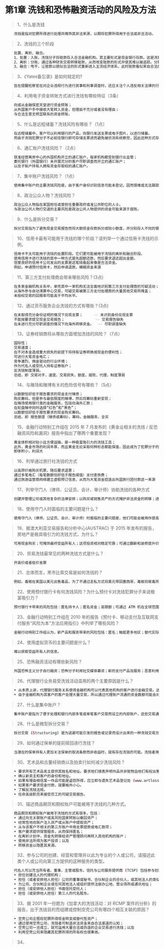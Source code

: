 # 第1章 洗钱和恐怖融资活动的风险及方法

> 1、什么是洗钱
``` bash
	洗钱是指对犯罪所得进行处理并掩饰其非法来源，以期将犯罪所得用于合法或非法活动。
```

> 2、洗钱的三个阶段
``` bash
	处置、离析、融合。
	1、处置：入账，洗钱分子将赃款存入合法金融机构。其主要形式是现金银行存款。这是洗钱过程中最危险的一环，因为大量现金非常可疑，而且银行按规定要上报巨额交易
	2、离析：分账，通过各种财务交易转移赃款，从而改变赃款的形式并使其难以被追踪。分账过程可能包括不同国家或地区、 不同户名的账户间的多次银行转账和电汇、多次存取以不断改变账户金额、改变货币种类和购置奢侈品（游艇、房 屋、轿车钻石）以改变赃款的形式。这是所有洗钱过程中最复杂的一环，其目的是想方设法让原始赃款难以被追踪。
	3、融合：甩干，让赃款以貌似合法的形式重新进入主流经济体系，此时赃款看似来自合法的交易。这一阶段可能包括最后一次从银行转账到洗钱者只为赚取微薄利润而投资当地公司账户、 卖掉分账时购置的游艇或者从洗钱者自己的公司购买价值为1千万美元的螺丝刀。此时，犯罪 分子就可以高枕无忧地使用这笔钱了。如果前两步没有证明文件留下，则很难在融合这一步抓到洗钱的人。
```

> 3、《Yates备忘录》是如何规定的?
``` bash
	旨在提醒检察官在对企业违规行为进行民事和刑事调查时，还应关注个人违反相关法律的行为。
```

> 4、利用电子资金转账方式进行洗钱有哪些特征（3条）
``` bash
	向或从金融保密天堂进行资金转账；
	从外国客户手中接收大笔转入资金，但理由不充分或者没有理由；
	与合法生意无明显联系的资金转账。
```

> 5、什么是远程储蓄？洗钱风险有哪些？（1点）
``` bash
	在远程储蓄中，客户可以利用银行的产品，向银行发送支票或电子图片，以进行储蓄。
	而由于洗钱犯罪分子不必前往银行即可存储支票进而避免被侦测系统察觉，因此这种方式存在一定风险
```

> 6、通汇账户洗钱风险？（2点）
``` bash
	获准经营离岸中心的外国机构开立的通汇账户，每家机构都受到银行业监管；
	委托银行（外国银行）未开展充分的客户尽职调查而开立的通汇账户；
	以及子账户持有人拥有资金存取权的通汇账户。
```

> 7、集中账户洗钱风险？（1点）
``` bash
	使用集中账户的主要洗钱风险是，由于客户身份识别信息可能未登记，因而很难或无法跟踪审计线索。
```

> 8、政治公众人物？洗钱风险？
``` bash
	政治公众人物指在某国担任或曾担任重要政府或准公共职位的人士。
	与政治公共人物打交道的主要风险是政治公共人物提供的资金可能来源于腐败。
```

> 9、什么是拆分交易？
``` bash
	拆分交易指为了避免现金交易报告而将大额现金存款拆分成较小额度，并分别存入不同的银行、银行账户或于不同日存入。
```

> 10、信用卡最有可能用于洗钱的哪个阶段？请列举一个通过信用卡洗钱的示例。
``` bash
	信用卡不太可能用于洗钱的处置阶段。它们更可能被用于洗钱的离析和融合阶段。
	使用信用卡进行洗钱的其中一种方式是先超额还款，然后要求退还超出金额。
	信誉良好的信用卡公司发出的支票是这笔钱看起来像是合法资金。
	例如，申请预付信用卡，然后申请退款，模糊资金来源
```

> 11、第三方支付处理商会带来哪些风险？(3点)
``` bash
	在多家金融机构关系中，单凭其中一家机构无法全面地识别第三方支付处理商的可疑活动；	-- 一家机构无力识别全部交易
	从海外参与自动清算中心交易，可疑交易被第三方支付处理商的大量其他交易所掩盖；		-- 众多交易混合掩盖
	未授权交易的回报率可能高于平均水平。											-- 未授权高回报造成腐败
```

> 12、通过货币服务企业洗钱的方式有哪些？(3点)
``` bash
	在未取得充分身份证明的情况下兑现支票；		-- 未识别身份兑现支票
	不能按要求提交现金交易报告；				-- 交易报告缺失
	在未进行充分尽职调查的情况下向海外转移资金。	-- 尽职调查缺失
```

> 13、证券经销商将从哪些方面增加洗钱的风险？（7点）
``` bash
	国际性；
	交易速度；
	在不对本金造成重大损失的前提下将持有证券转换成现金的便利性；
	可进行大笔资金电汇；
	竞争激烈、佣金驱动的行业环境；
	作为代名人或受托人持有证券账户；
	反洗钱制度薄弱。
	总结，即 交易对手，速度，交易损失，额度，腐败，代理，制度薄弱
```

> 14、与赌场和赌博有关的危险信号有哪些？（5点）
``` bash
	以数额恰好低于报告要求的现金支付赌债；
	购买筹码，但是参与最低限度的赌博，然后将筹码重新变现；
	在赌场使用银行类的金融服务，包括向海外汇款；
	在轮盘赌中同时选择“红色”和“黑色”；
	以数额恰好低于报告要求的现金购买筹码。
	总结，即 报告额度（赌债或筹码），筹码，金融服务，全买
```

> 15、金融行动特别工作组在 2015 年 7 月发布的《黄金业相关的洗钱 / 反恐融资风险和漏洞》报告中指出了哪两个重要发现？
``` bash
	黄金体积相对较小且方便运输，是一种极富吸引力的洗钱工具；
	此外，黄金市场的利润丰厚，而且黄金无论采取何种形态都能保值，因此成为了犯罪分子的目标。
	即体积小，利润大
```

> 16、列举通过旅行社洗钱的方式
``` bash
	以高昂价格购买机票，随后要求退票；
	通过多笔电汇（每笔数额恰好低于报告阈值）支付差旅费；
	通过旅游运营商网络建立虚假预订信息，从而为大笔资金捏造出外国旅行团付款这一来源
```

> 17、列举守门人（律师、公证员、会计、审计师）协助洗钱的各种方式
``` bash
	创建并管理公司或其他复杂的法律安排；以购买或销售资产的方式掩护非法资金的转移；进行金融交易，包括存款、取款、参与外汇活动、购买或销售股票以及进行国际电汇；建立或管理慈善组织。
```

> 18、使用守门人时面临的主要问题是什么？
``` bash
	使用守门人（律师、公证员、会计、审计师）时面临的主要问题是，他们可能会被用作提高保密性，或者隐瞒账户或交易的受益所有人。
```

> 19、据澳大利亚交易报告和分析中心(AUSTRAC) 于 2015 年发布的报告，房地产是极具吸引力的洗钱方式，为什么？
``` bash
	可用现金购买；可掩饰最终受益所有人；这项投资相对稳定可靠；可通过翻新和装修提升价值。
```

> 20、贸易洗钱最常见的两种洗钱方式是什么？
``` bash
	开高价或者低价发票
```

> 21、总体而言，黑市比索交易是如何洗钱的？
``` bash
	例如，毒贩在美国以美元出售毒品，为了不通过走私方式将美元带回墨西哥，毒贩将贩毒所得交给“比索经纪人”。比索经纪人联系到需要在美国购买商品的墨西哥公司。然后经纪人使用美元购买美国商品，并将货物运到墨西哥。墨西哥的商家用比索支付经纪人，经纪人扣除一定费用后将比索支付给毒贩
```

> 22、使用预付银行卡有何洗钱风险？为什么预付卡对洗钱犯罪分子来说极富吸引力？
``` bash
	预付银行卡带来的风险包括：匿名持卡人；匿名资金；高限额；可通过 ATM 机在全球范围内取现；由监管力度小的离岸司法管辖区签发；以预付卡替代大量现金走私。
```

> 23、金融行动特别工作组在 2010 年的报告《预付卡、移动支付及互联网支付服务“风险为本”方法应用指引》中列举了哪些风险？
``` bash
	金融行动特别工作组认为，新产品和服务带来的风险包括：匿名；触抵更多地区；替代实际的跨境运输；容易获取现金；发行预付卡需要多方机构共同参与，包括项目经理、发卡机构、持卡人、支付网络、分销机构和中介，此类交易很难加以监管或监控。
```

> 24、使用虚拟货币的主要问题是什么？
``` bash
	难以获取受益所有人的信息。
```

> 25、恐怖融资活动有哪些新风险？
``` bash
	外国恐怖主义分子自行融资；恐怖分子利用社交媒体募资；新的支付产品及服务；恶意利用自然资源。
```

> 26、代理银行业务易受洗钱活动滥用的两个主要原因是什么？
``` bash
	• 从本质上讲，代理银行服务关系使得金融机构可以代表其他机构的客户进行金融交易。这种间接关系意味着，代理银行在向既未经本行验证身份又未获得任何第一手信息的个人或实体提供服务，而且
	• 由于金融机构为其客户的客户处理大量交易，所以通过代理账户流通的资金数额可能会对金融机构产生巨大的威胁。鉴于金融机构通常无法获得实际交易方的信息来鉴别其是否正常，识别可疑交易的难度也大大增加。
```

> 27、什么是集中账户？
``` bash
	集中账户是指为了便于处理和银行内部多笔或单笔客户交易而设立的内部账户，这些交易通常发生在同一天。集中账户也被称为特殊用途账户、综合账户、清偿账户、暂记账户、当日账户、流动账户或收款账户。集中账户通常用来为私人银行、信托和保管账户、资金转账以及国际附属机构的交易提供便利。
```

> 28、什么是微型拆分交易？
``` bash
	拆分交易 (Structuring) 是为逃避可能引发的报告或记录而设计出来的一种洗钱交易方法。微型拆分交易与拆分交易本质相同，但其交易级别更小。在存入 1.8 万美元时，微型拆分交易不会将资金分两笔存入，而可能拆分成 20 笔交易，每笔金额在 900 美元左右。这种拆分交易的级别使其很难被侦测到。
```

> 29、如何通过保单的提前赎回进行洗钱？
``` bash
	当潜在的保单持有人更加关注保单的取消条款而非收益时，就有存在洗钱的可能。洗钱者用非法资金购买保单，然后告诉保险公司他已改变主意，不再需要这份保险。在支付罚金后，洗钱者赎回保单并获得一张由声誉良好的保险公司开据的干净支票
```

> 30、艺术品和古董经销商以及拍卖行如何减少洗钱风险？
``` bash
	• 要求所有艺术品卖主提供其姓名和地址。要求他们填表声明作品并非赃物且他们有权出售，然后在表上签名并填写日期。
	• 确认新卖主和客户的身份和地址。
	• 如果有理由相信某一作品可能是盗窃所得，应立即与遗失艺术品登记处 (www.artloss.com) 联系。该机构是全球最大的私人遗失艺术品数据库。
	• 如果客户要求现金付款，就要格外小心。
	• 了解反洗钱法规。
	• 任命高级职员来接受员工的可疑交易报告。
```

> 31、描述商品期货和期权账户可能被用于洗钱的几种方式。
``` bash
	商品期货和期权账户被用于洗钱的方式有很多，包括：
	• 通过向无关联账户或高风险国家转账以撤回资产；
	• 经常性地向账户注入资产或从账户中提取资产；
	• 从与该客户不相关的第三方账户中用支票提款或电汇款项；
	• 客户要求提供保管服务，从而保持匿名；
	• 在离析计划中，资金先转移给资产管理顾问再转入其他机构的账户；
	• 使用非法所得为客户投资；以及
	• 转移资金以隐匿其来源。
```

> 32、参与公司的创建、经营和管理并以此为专业的个人或公司，请描述此类个人或公司向第三方提供的这种服务的类型。
``` bash
	代名人可以充当所有者、董事、主管或股东。信托与公司服务提供商 (TCSP) 包括参与创建、经营和管理公司载体并以此为专业的个人和实体。他们是指任何向第三方提供下列任意一种服务的个人或企业：
	• 担任创建法人的代理机构；
	• 担任（或者安排他人担任）公司的董事或秘书、合伙制企业的合伙人，或其他法人的类似职位；
	• 为公司、合伙制企业或任何其他法人或组织提供注册办公地、营业场所或通讯地址；
	• 担任（或安排他人担任）书面信托受托人；
	• 担任（或安排他人担任）第三人的代名股东。
```

> 33、据 2001 年一份题为《加拿大的洗钱活动：对 RCMP 案件的分析》的报告，出于洗钱目的而组建或控制空壳公司有哪四个相互关联的原因？
``` bash
	• 空壳公司企图将犯罪所得现金转变成替代性资产；
	• 通过使用空壳公司，洗钱者可制造非法资金来自合法渠道的认知；
	• 空壳公司一旦成立，就可运用大量合法或伪造的企业交易进行洗钱；以及
	• 利用空壳公司来隐藏其犯罪所得的所有权也很奏效。
```

> 34、
``` bash
	
```
